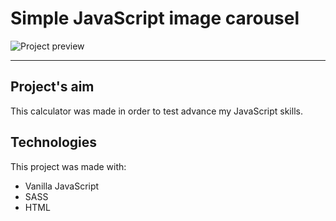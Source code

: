 # Simple JavaScript image carousel #
![Project preview](https://i.imgur.com/YAjQiYU.png)

---
## Project's aim ##
This calculator was made in order to test advance my JavaScript skills.

## Technologies ##
This project was made with:
* Vanilla JavaScript
* SASS
* HTML
